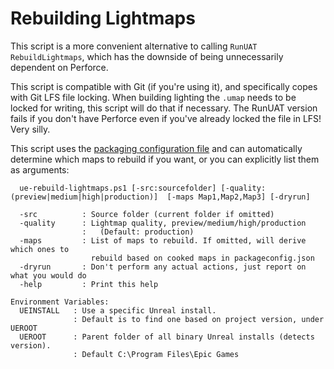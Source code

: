 # Rebuilding Lightmaps

This script is a more convenient alternative to calling `RunUAT RebuildLightmaps`, which 
has the downside of being unnecessarily dependent on Perforce.

This script is compatible with Git (if you're using it), and specifically copes
with Git LFS file locking. When building lighting the `.umap` needs to be locked 
for writing, this script will do that if necessary. The RunUAT version fails if
you don't have Perforce even if you've already locked the file in LFS! Very silly.

This script uses the [packaging configuration file](./Package.md) and can 
automatically determine which maps to rebuild if you want, or you can 
explicitly list them as arguments: 

```
  ue-rebuild-lightmaps.ps1 [-src:sourcefolder] [-quality:(preview|medium|high|production)]  [-maps Map1,Map2,Map3] [-dryrun]

  -src          : Source folder (current folder if omitted)
  -quality      : Lightmap quality, preview/medium/high/production
                :   (Default: production)
  -maps         : List of maps to rebuild. If omitted, will derive which ones to
                  rebuild based on cooked maps in packageconfig.json
  -dryrun       : Don't perform any actual actions, just report on what you would do
  -help         : Print this help

Environment Variables:
  UEINSTALL   : Use a specific Unreal install.
              : Default is to find one based on project version, under UEROOT
  UEROOT      : Parent folder of all binary Unreal installs (detects version).
              : Default C:\Program Files\Epic Games
```